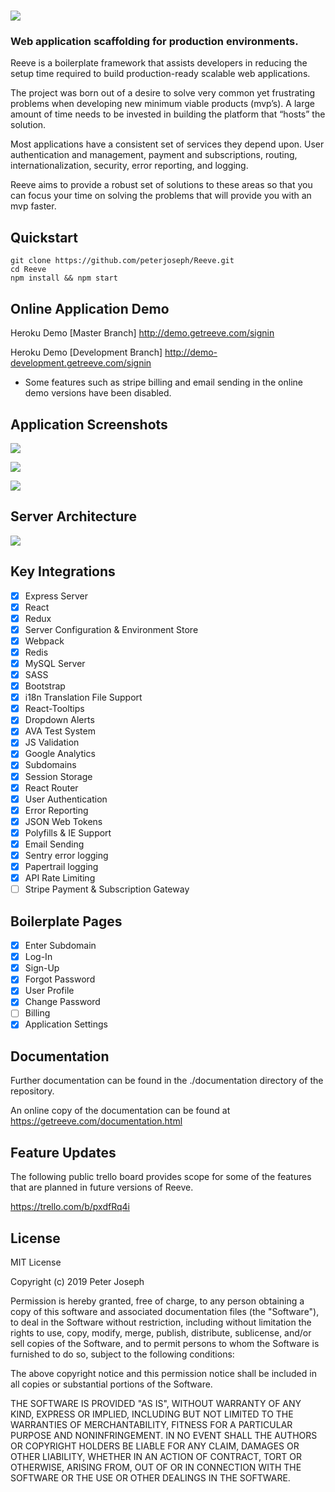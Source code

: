 # ![](https://i.imgur.com/KnxoW1c.png)

### Web application scaffolding for production environments.

Reeve is a boilerplate framework that assists developers in reducing the setup time required to build production-ready scalable web applications.

The project was born out of a desire to solve very common yet frustrating problems when developing new minimum viable products (mvp’s). A large amount of time needs to be invested in building the platform that “hosts” the solution.

Most applications have a consistent set of services they depend upon. User authentication and management, payment and subscriptions, routing, internationalization, security, error reporting, and logging.

Reeve aims to provide a robust set of solutions to these areas so that you can focus your time on solving the problems that will provide you with an mvp faster.

## Quickstart

```
git clone https://github.com/peterjoseph/Reeve.git
cd Reeve
npm install && npm start
```

## Online Application Demo

Heroku Demo [Master Branch] <http://demo.getreeve.com/signin>

Heroku Demo [Development Branch] <http://demo-development.getreeve.com/signin>

-   Some features such as stripe billing and email sending in the online demo versions have been disabled.

## Application Screenshots

![](https://i.imgur.com/c6cYmSl.png)

![](https://i.imgur.com/naX75BZ.png)

![](https://i.imgur.com/BtDKKmH.png)

## Server Architecture

![](https://i.imgur.com/662XXKg.png)

## Key Integrations

-   [x] Express Server
-   [x] React
-   [x] Redux
-   [x] Server Configuration & Environment Store
-   [x] Webpack
-   [x] Redis
-   [x] MySQL Server
-   [x] SASS
-   [x] Bootstrap
-   [x] i18n Translation File Support
-   [x] React-Tooltips
-   [x] Dropdown Alerts
-   [x] AVA Test System
-   [x] JS Validation
-   [x] Google Analytics
-   [x] Subdomains
-   [x] Session Storage
-   [x] React Router
-   [x] User Authentication
-   [x] Error Reporting
-   [x] JSON Web Tokens
-   [x] Polyfills & IE Support
-   [x] Email Sending
-   [x] Sentry error logging
-   [x] Papertrail logging
-   [x] API Rate Limiting
-   [ ] Stripe Payment & Subscription Gateway

## Boilerplate Pages

-   [x] Enter Subdomain
-   [x] Log-In
-   [x] Sign-Up
-   [x] Forgot Password
-   [x] User Profile
-   [x] Change Password
-   [ ] Billing
-   [x] Application Settings

## Documentation

Further documentation can be found in the ./documentation directory of the repository.

An online copy of the documentation can be found at <https://getreeve.com/documentation.html>

## Feature Updates

The following public trello board provides scope for some of the features that are planned in future versions of Reeve.

<https://trello.com/b/pxdfRq4i>

## License

MIT License

Copyright (c) 2019 Peter Joseph

Permission is hereby granted, free of charge, to any person obtaining a copy
of this software and associated documentation files (the "Software"), to deal
in the Software without restriction, including without limitation the rights
to use, copy, modify, merge, publish, distribute, sublicense, and/or sell
copies of the Software, and to permit persons to whom the Software is
furnished to do so, subject to the following conditions:

The above copyright notice and this permission notice shall be included in all
copies or substantial portions of the Software.

THE SOFTWARE IS PROVIDED "AS IS", WITHOUT WARRANTY OF ANY KIND, EXPRESS OR
IMPLIED, INCLUDING BUT NOT LIMITED TO THE WARRANTIES OF MERCHANTABILITY,
FITNESS FOR A PARTICULAR PURPOSE AND NONINFRINGEMENT. IN NO EVENT SHALL THE
AUTHORS OR COPYRIGHT HOLDERS BE LIABLE FOR ANY CLAIM, DAMAGES OR OTHER
LIABILITY, WHETHER IN AN ACTION OF CONTRACT, TORT OR OTHERWISE, ARISING FROM,
OUT OF OR IN CONNECTION WITH THE SOFTWARE OR THE USE OR OTHER DEALINGS IN THE
SOFTWARE.
